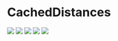 # CachedDistances

[![][action-img]][action-url]
[![][pkgeval-img]][pkgeval-url]
[![][codecov-img]][codecov-url]
[![][docs-stable-img]][docs-stable-url]
[![][docs-dev-img]][docs-dev-url]

<!-- URLS -->

[pkgeval-img]: https://juliaci.github.io/NanosoldierReports/pkgeval_badges/C/CachedDistances.svg
[pkgeval-url]: https://juliaci.github.io/NanosoldierReports/pkgeval_badges/report.html
[action-img]: https://github.com/johnnychen94/CachedDistances.jl/workflows/Unit%20test/badge.svg
[action-url]: https://github.com/johnnychen94/CachedDistances.jl/actions
[codecov-img]: https://codecov.io/github/johnnychen94/CachedDistances.jl/coverage.svg?branch=master
[codecov-url]: https://codecov.io/github/johnnychen94/CachedDistances.jl?branch=master
[docs-stable-img]: https://img.shields.io/badge/docs-stable-blue.svg
[docs-stable-url]: https://johnnychen94.github.io/CachedDistances.jl/stable
[docs-dev-img]: https://img.shields.io/badge/docs-dev-blue.svg
[docs-dev-url]: https://johnnychen94.github.io/CachedDistances.jl/dev
